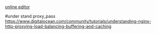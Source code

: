 [ online editor ](https://nginxconfig.io/)

#under stand proxy_pass 
https://www.digitalocean.com/community/tutorials/understanding-nginx-http-proxying-load-balancing-buffering-and-caching
